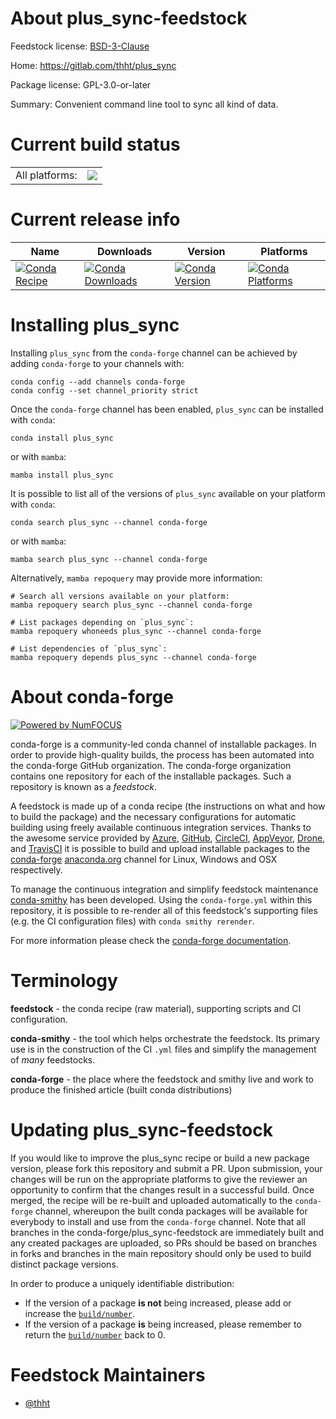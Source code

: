 About plus_sync-feedstock
=========================

Feedstock license: [BSD-3-Clause](https://github.com/conda-forge/plus_sync-feedstock/blob/main/LICENSE.txt)

Home: https://gitlab.com/thht/plus_sync

Package license: GPL-3.0-or-later

Summary: Convenient command line tool to sync all kind of data.

Current build status
====================


<table><tr><td>All platforms:</td>
    <td>
      <a href="https://dev.azure.com/conda-forge/feedstock-builds/_build/latest?definitionId=22940&branchName=main">
        <img src="https://dev.azure.com/conda-forge/feedstock-builds/_apis/build/status/plus_sync-feedstock?branchName=main">
      </a>
    </td>
  </tr>
</table>

Current release info
====================

| Name | Downloads | Version | Platforms |
| --- | --- | --- | --- |
| [![Conda Recipe](https://img.shields.io/badge/recipe-plus_sync-green.svg)](https://anaconda.org/conda-forge/plus_sync) | [![Conda Downloads](https://img.shields.io/conda/dn/conda-forge/plus_sync.svg)](https://anaconda.org/conda-forge/plus_sync) | [![Conda Version](https://img.shields.io/conda/vn/conda-forge/plus_sync.svg)](https://anaconda.org/conda-forge/plus_sync) | [![Conda Platforms](https://img.shields.io/conda/pn/conda-forge/plus_sync.svg)](https://anaconda.org/conda-forge/plus_sync) |

Installing plus_sync
====================

Installing `plus_sync` from the `conda-forge` channel can be achieved by adding `conda-forge` to your channels with:

```
conda config --add channels conda-forge
conda config --set channel_priority strict
```

Once the `conda-forge` channel has been enabled, `plus_sync` can be installed with `conda`:

```
conda install plus_sync
```

or with `mamba`:

```
mamba install plus_sync
```

It is possible to list all of the versions of `plus_sync` available on your platform with `conda`:

```
conda search plus_sync --channel conda-forge
```

or with `mamba`:

```
mamba search plus_sync --channel conda-forge
```

Alternatively, `mamba repoquery` may provide more information:

```
# Search all versions available on your platform:
mamba repoquery search plus_sync --channel conda-forge

# List packages depending on `plus_sync`:
mamba repoquery whoneeds plus_sync --channel conda-forge

# List dependencies of `plus_sync`:
mamba repoquery depends plus_sync --channel conda-forge
```


About conda-forge
=================

[![Powered by
NumFOCUS](https://img.shields.io/badge/powered%20by-NumFOCUS-orange.svg?style=flat&colorA=E1523D&colorB=007D8A)](https://numfocus.org)

conda-forge is a community-led conda channel of installable packages.
In order to provide high-quality builds, the process has been automated into the
conda-forge GitHub organization. The conda-forge organization contains one repository
for each of the installable packages. Such a repository is known as a *feedstock*.

A feedstock is made up of a conda recipe (the instructions on what and how to build
the package) and the necessary configurations for automatic building using freely
available continuous integration services. Thanks to the awesome service provided by
[Azure](https://azure.microsoft.com/en-us/services/devops/), [GitHub](https://github.com/),
[CircleCI](https://circleci.com/), [AppVeyor](https://www.appveyor.com/),
[Drone](https://cloud.drone.io/welcome), and [TravisCI](https://travis-ci.com/)
it is possible to build and upload installable packages to the
[conda-forge](https://anaconda.org/conda-forge) [anaconda.org](https://anaconda.org/)
channel for Linux, Windows and OSX respectively.

To manage the continuous integration and simplify feedstock maintenance
[conda-smithy](https://github.com/conda-forge/conda-smithy) has been developed.
Using the ``conda-forge.yml`` within this repository, it is possible to re-render all of
this feedstock's supporting files (e.g. the CI configuration files) with ``conda smithy rerender``.

For more information please check the [conda-forge documentation](https://conda-forge.org/docs/).

Terminology
===========

**feedstock** - the conda recipe (raw material), supporting scripts and CI configuration.

**conda-smithy** - the tool which helps orchestrate the feedstock.
                   Its primary use is in the construction of the CI ``.yml`` files
                   and simplify the management of *many* feedstocks.

**conda-forge** - the place where the feedstock and smithy live and work to
                  produce the finished article (built conda distributions)


Updating plus_sync-feedstock
============================

If you would like to improve the plus_sync recipe or build a new
package version, please fork this repository and submit a PR. Upon submission,
your changes will be run on the appropriate platforms to give the reviewer an
opportunity to confirm that the changes result in a successful build. Once
merged, the recipe will be re-built and uploaded automatically to the
`conda-forge` channel, whereupon the built conda packages will be available for
everybody to install and use from the `conda-forge` channel.
Note that all branches in the conda-forge/plus_sync-feedstock are
immediately built and any created packages are uploaded, so PRs should be based
on branches in forks and branches in the main repository should only be used to
build distinct package versions.

In order to produce a uniquely identifiable distribution:
 * If the version of a package **is not** being increased, please add or increase
   the [``build/number``](https://docs.conda.io/projects/conda-build/en/latest/resources/define-metadata.html#build-number-and-string).
 * If the version of a package **is** being increased, please remember to return
   the [``build/number``](https://docs.conda.io/projects/conda-build/en/latest/resources/define-metadata.html#build-number-and-string)
   back to 0.

Feedstock Maintainers
=====================

* [@thht](https://github.com/thht/)

